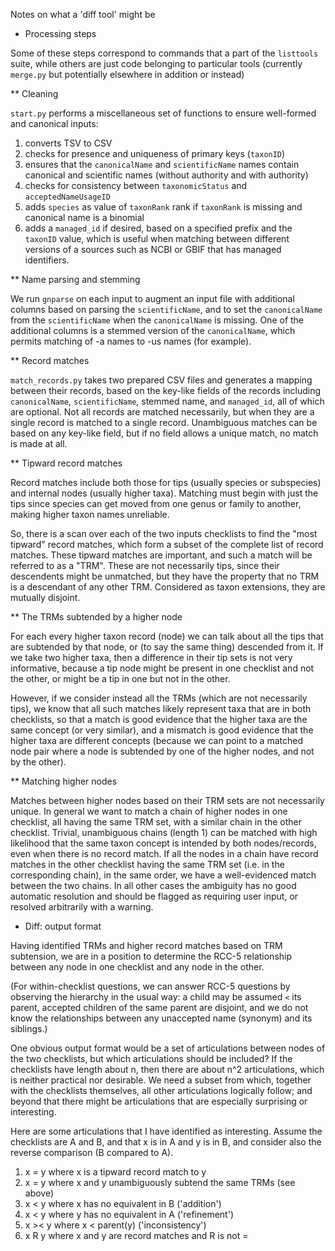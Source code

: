 
Notes on what a 'diff tool' might be

* Processing steps

Some of these steps correspond to commands that a part of the
`listtools` suite, while others are just code belonging to particular
tools (currently `merge.py` but potentially elsewhere in addition or
instead)

** Cleaning

`start.py` performs a miscellaneous set of functions to ensure
well-formed and canonical inputs:
  1. converts TSV to CSV
  2. checks for presence and uniqueness of primary keys (`taxonID`)
  3. ensures that the `canonicalName` and `scientificName` names contain canonical and
     scientific names (without authority and with authority)
  4. checks for consistency between `taxonomicStatus` and `acceptedNameUsageID`
  5. adds `species` as value of `taxonRank` rank if `taxonRank` is missing and
     canonical name is a binomial
  6. adds a `managed_id` if desired, based on a specified prefix and
     the `taxonID` value, which is useful when matching between
     different versions of a sources such as NCBI or GBIF that has
     managed identifiers.

** Name parsing and stemming

We run `gnparse` on each input to augment an input file with
additional columns based on parsing the `scientificName`, and to set
the `canonicalName` from the `scientificName` when the `canonicalName`
is missing.  One of the additional columns is a stemmed version of the
`canonicalName`, which permits matching of -a names to -us names (for
example).

** Record matches

`match_records.py` takes two prepared CSV files and generates a mapping
between their records, based on the key-like fields of the records
including `canonicalName`, `scientificName`, stemmed name, and
`managed_id`, all of which are optional.  Not all records are matched
necessarily, but when they are a single record is matched to a single
record.  Unambiguous matches can be based on any key-like field, but
if no field allows a unique match, no match is made at all.

** Tipward record matches

Record matches include both those for tips (usually species or
subspecies) and internal nodes (usually higher taxa).  Matching must
begin with just the tips since species can get moved from one genus or
family to another, making higher taxon names unreliable.

So, there is a scan over each of the two inputs checklists to find the
"most tipward" record matches, which form a subset of the complete
list of record matches.  These tipward matches are important, and such
a match will be referred to as a "TRM".  These are not necessarily
tips, since their descendents might be unmatched, but they have the
property that no TRM is a descendant of any other TRM.  Considered as
taxon extensions, they are mutually disjoint.


** The TRMs subtended by a higher node

For each every higher taxon record (node) we can talk about all the
tips that are subtended by that node, or (to say the same thing)
descended from it.  If we take two higher taxa, then a difference in
their tip sets is not very informative, because a tip node might be
present in one checklist and not the other, or might be a tip in one
but not in the other.

However, if we consider instead all the TRMs (which are not
necessarily tips), we know that all such matches likely represent taxa
that are in both checklists, so that a match is good evidence that the
higher taxa are the same concept (or very similar), and a mismatch is
good evidence that the higher taxa are different concepts (because we
can point to a matched node pair where a node is subtended by one of the
higher nodes, and not by the other).


** Matching higher nodes

Matches between higher nodes based on their TRM sets are not
necessarily unique.  In general we want to match a chain of higher
nodes in one checklist, all having the same TRM set, with a similar
chain in the other checklist.  Trivial, unambiguous chains (length 1)
can be matched with high likelihood that the same taxon concept is
intended by both nodes/records, even when there is no record match.
If all the nodes in a chain have record matches in the other checklist
having the same TRM set (i.e. in the corresponding chain), in the same
order, we have a well-evidenced match between the two chains.  In all
other cases the ambiguity has no good automatic resolution and should
be flagged as requiring user input, or resolved arbitrarily with a
warning.


* Diff: output format

Having identified TRMs and higher record matches based on TRM
subtension, we are in a position to determine the RCC-5 relationship
between any node in one checklist and any node in the other.

(For within-checklist questions, we can answer RCC-5 questions by
observing the hierarchy in the usual way: a child may be assumed `<`
its parent, accepted children of the same parent are disjoint, and we
do not know the relationships between any unaccepted name (synonym) and
its siblings.)

One obvious output format would be a set of articulations between
nodes of the two checklists, but which articulations should be
included?  If the checklists have length about n, then there are about
n^2 articulations, which is neither practical nor desirable.  We need
a subset from which, together with the checklists themselves, all
other articulations logically follow; and beyond that there might be
articulations that are especially surprising or interesting.

Here are some articulations that I have identified as interesting.
Assume the checklists are A and B, and that x is in A and y is in B,
and consider also the reverse comparison (B compared to A).

  1. x = y  where x is a tipward record match to y
  2. x = y  where x and y unambiguously subtend the same TRMs (see above)
  3. x < y  where x has no equivalent in B ('addition')
  4. x < y  where y has no equivalent in A ('refinement')
  5. x >< y  where x < parent(y)  ('inconsistency')
  6. x R y  where x and y are record matches and R is not =
